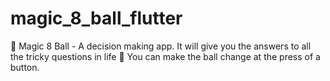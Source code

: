 # magic_8_ball_flutter

🎱 Magic 8 Ball - A decision making app. 
It will give you the answers to all the tricky questions in life 🤨
You can make the ball change at the press of a button.



